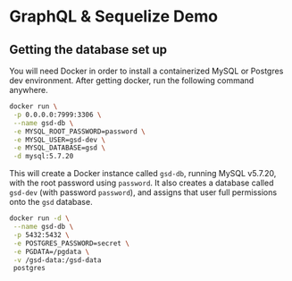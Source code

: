 # GraphQL & Sequelize Demo

## Getting the database set up

You will need Docker in order to install a containerized MySQL or
Postgres dev environment. After getting docker, run the following 
command anywhere.



```sh
docker run \
 -p 0.0.0.0:7999:3306 \
 --name gsd-db \
 -e MYSQL_ROOT_PASSWORD=password \
 -e MYSQL_USER=gsd-dev \
 -e MYSQL_DATABASE=gsd \
 -d mysql:5.7.20
```

This will create a Docker instance called `gsd-db`, running MySQL
v5.7.20, with the root password using `password`. It also creates
a database called `gsd-dev` (with password `password`), and assigns
that user full permissions onto the `gsd` database.

```sh
docker run -d \
 --name gsd-db \
 -p 5432:5432 \
 -e POSTGRES_PASSWORD=secret \
 -e PGDATA=/pgdata \
 -v /gsd-data:/gsd-data
 postgres
```